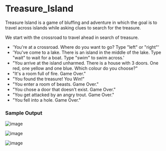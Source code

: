# Treasure_Island
Treasure Island is a game of bluffing and adventure in which the goal is to travel across islands while asking clues to search for the treasure.

We start with the crossroad to travel ahead in search of treasure.

* 'You're at a crossroad. Where do you want to go? Type "left" or "right"'
* 'You've come to a lake. There is an island in the middle of the lake. Type "wait" to wait for a boat. Type "swim" to swim across.'
* "You arrive at the island unharmed. There is a house with 3 doors. One red, one yellow and one blue. Which colour do you choose?"
* "It's a room full of fire. Game Over."
* "You found the treasure! You Win!"
* "You enter a room of beasts. Game Over."
* "You chose a door that doesn't exist. Game Over."
* "You get attacked by an angry trout. Game Over."
* "You fell into a hole. Game Over."

### Sample Output

![image](https://user-images.githubusercontent.com/44876424/215052231-c90e59e7-6a99-438d-b580-bbbb84e39bad.png)

![image](https://user-images.githubusercontent.com/44876424/215052487-2a706ab2-9ea7-40ea-80db-2a201a470c70.png)

![image](https://user-images.githubusercontent.com/44876424/215054041-896beca4-e99f-434d-ba62-b0cb50994db7.png)

